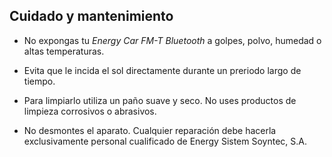 ## Cuidado y mantenimiento

* No expongas tu *Energy Car FM-T Bluetooth* a golpes, polvo, humedad o altas temperaturas.

* Evita que le incida el sol directamente durante un preriodo largo de tiempo.

* Para limpiarlo utiliza un paño suave y seco. No uses productos de limpieza corrosivos o abrasivos.

* No desmontes el aparato. Cualquier reparación debe hacerla exclusivamente personal cualificado de Energy Sistem Soyntec, S.A.


